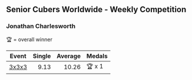 ## Senior Cubers Worldwide - Weekly Competition
### Jonathan Charlesworth

🏆 = overall winner

| Event | Single | Average | Medals |
| -- | --: | --: | :-- |
| [3x3x3](jonathan_charlesworth/333.md) | 9.13 | 10.26 | 🏆 x 1 |

<!-- Global site tag (gtag.js) - Google Analytics -->
<script async src="https://www.googletagmanager.com/gtag/js?id=UA-86348435-3"></script>
<script>window.dataLayer = window.dataLayer || []; function gtag() {dataLayer.push(arguments);} gtag('js', new Date()); gtag('config', 'UA-86348435-3');</script>
